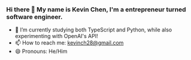 ### Hi there 👋 My name is Kevin Chen, I'm a entrepreneur turned software engineer.

- 🌱 I’m currently studying both TypeScript and Python, while also experimenting with OpenAI's API!
- 📫 How to reach me: kevinch28@gmail.com
- 😄 Pronouns: He/Him

<!-- <a href="https://github.com/JonJWong/JWong-Eats" target="_blank" >Pet Rehome</a> - A full-stack application inspired by Petfinder where users can make post to rehome a pet and message other users using Ruby on Rails, PostgreSQL, React.js + Redux.
<p align="center">
  <img src="https://pet-rehome.herokuapp.com/assets/project_pic-56586ad9af9b7cabf2c8a0689da5dbd36868de7a3edff5fa32e2c85b19076e1c.png"></img>
</p>

<a href="https://github.com/JonJWong/Hoppers" target="_blank" rel="noopener noreferrer">Hoppers</a> - A MERN stack collaboration with 3 other developers, where I was worked on the backend.
<p align="center">
  <img src="https://media.giphy.com/media/rb46Dl0AReltUxR5ED/giphy.gif" alt="hoppers-gif"></img>
</p>
 -->
